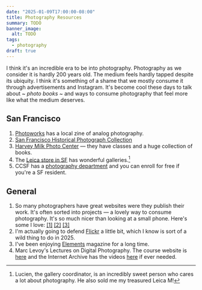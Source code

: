 ```yaml
---
date: "2025-01-09T17:00:00-08:00"
title: Photography Resources
summary: TODO
banner_image:
  alt: TODO
tags:
  - photography
draft: true
---
```


I think it's an incredible era to be into photography. Photography as we consider it is hardly 200 years old. The medium feels hardly tapped despite its ubiquity. I think it's something of a shame that we mostly consume it through advertisements and Instagram. It's become cool these days to talk about ~ _photo books_ ~ and ways to consume photography that feel more like what the medium deserves.

## San Francisco

1. [Photoworks](https://www.photoworkssf.com/) has a local zine of analog photography.
1. [San Francisco Historical Photograph Collection](https://sfpl.org/locations/main-library/historical-photographs)
1. [Harvey Milk Photo Center](https://www.harveymilkphotocenter.org/) — they have classes and a huge collection of books.
1. The [Leica store in SF](https://gallery.leicastoresf.com/) has wonderful galleries.[^1]
1. CCSF has a [photography department](https://ccsfphoto.wordpress.com/) and you can enroll for free if you're a SF resident.

[^1]: Lucien, the gallery coordinator, is an incredibly sweet person who cares a lot about photography. He also sold me my treasured Leica M!

## General

1. So many photographers have great websites were they publish their work. It's often sorted into projects — a lovely way to consume photography. It's so much nicer than looking at a small phone. Here's some I love: [[1]](https://www.xuanhuing.com/) [[2]](https://connor.photo/) [[3]](https://www.alecreidhughes.com/)
1. I'm actually going to defend [Flickr](https://www.flickr.com/photos/emilyhorsman/) a little bit, which I know is sort of a wild thing to do in 2025.
1. I've been enjoying [Elements](https://www.elementsphotomag.com/) magazine for a long time.
1. Marc Levoy's Lectures on Digital Photography. The course website is [here](https://sites.google.com/site/marclevoylectures/home?authuser=0) and the Internet Archive has the videos [here](https://archive.org/details/marc-levoy-lectures-digital-photography) if ever needed.
